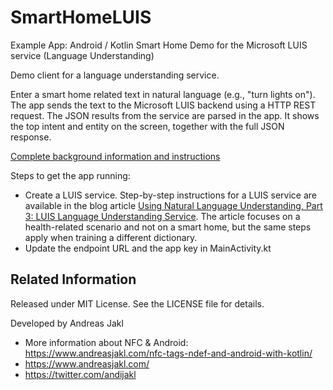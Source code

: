 # SmartHomeLUIS
Example App: Android / Kotlin Smart Home Demo for the Microsoft LUIS service (Language Understanding)

Demo client for a language understanding service.

Enter a smart home related text in natural language (e.g., "turn lights on"). The app sends the text to the Microsoft LUIS backend using a HTTP REST request. The JSON results from the service are parsed in the app. It shows the top intent and entity on the screen, together with the full JSON response.

[Complete background information and instructions](https://www.slideshare.net/andreasjakl/android-development-with-kotlin-part-2-internet-services-and-json)

Steps to get the app running:
* Create a LUIS service. Step-by-step instructions for a LUIS service are available in the blog article [Using Natural Language Understanding, Part 3: LUIS Language Understanding Service](https://www.andreasjakl.com/using-natural-language-understanding-part-3-luis-language-understanding-service/). The article focuses on a health-related scenario and not on a smart home, but the same steps apply when training a different dictionary.
* Update the endpoint URL and the app key in MainActivity.kt 

## Related Information

Released under MIT License. See the LICENSE file for details.

Developed by Andreas Jakl
* More information about NFC & Android: https://www.andreasjakl.com/nfc-tags-ndef-and-android-with-kotlin/
* https://www.andreasjakl.com/
* https://twitter.com/andijakl